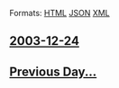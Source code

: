 
Formats: [HTML](2003/12/24/index.html)  [JSON](2003/12/24/index.json)  [XML](2003/12/24/index.xml)  

## [2003-12-24](/news/2003/12/24/index.md)

## [Previous Day...](/news/2003/12/23/index.md)

